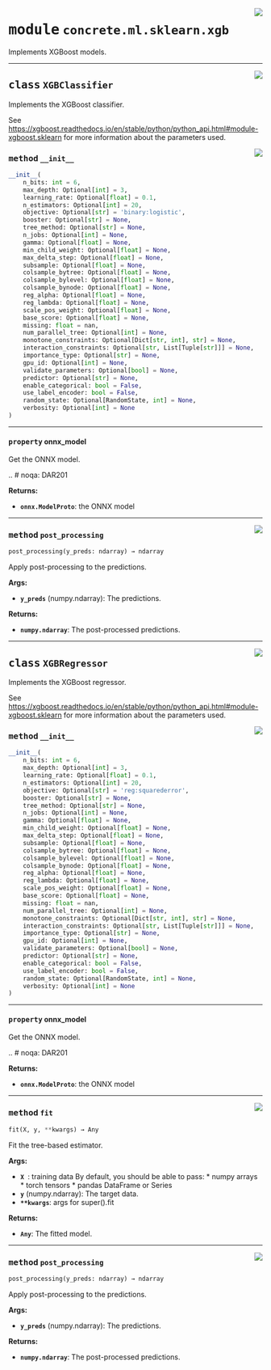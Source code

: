 <!-- markdownlint-disable -->

<a href="https://github.com/zama-ai/concrete-ml-internal/tree/main/src/concrete/ml/sklearn/xgb.py#L0"><img align="right" style="float:right;" src="https://img.shields.io/badge/-source-cccccc?style=flat-square"></a>

# <kbd>module</kbd> `concrete.ml.sklearn.xgb`

Implements XGBoost models.

______________________________________________________________________

<a href="https://github.com/zama-ai/concrete-ml-internal/tree/main/src/concrete/ml/sklearn/xgb.py#L22"><img align="right" style="float:right;" src="https://img.shields.io/badge/-source-cccccc?style=flat-square"></a>

## <kbd>class</kbd> `XGBClassifier`

Implements the XGBoost classifier.

See https://xgboost.readthedocs.io/en/stable/python/python_api.html#module-xgboost.sklearn for more information about the parameters used.

<a href="https://github.com/zama-ai/concrete-ml-internal/tree/main/src/concrete/ml/sklearn/xgb.py#L41"><img align="right" style="float:right;" src="https://img.shields.io/badge/-source-cccccc?style=flat-square"></a>

### <kbd>method</kbd> `__init__`

```python
__init__(
    n_bits: int = 6,
    max_depth: Optional[int] = 3,
    learning_rate: Optional[float] = 0.1,
    n_estimators: Optional[int] = 20,
    objective: Optional[str] = 'binary:logistic',
    booster: Optional[str] = None,
    tree_method: Optional[str] = None,
    n_jobs: Optional[int] = None,
    gamma: Optional[float] = None,
    min_child_weight: Optional[float] = None,
    max_delta_step: Optional[float] = None,
    subsample: Optional[float] = None,
    colsample_bytree: Optional[float] = None,
    colsample_bylevel: Optional[float] = None,
    colsample_bynode: Optional[float] = None,
    reg_alpha: Optional[float] = None,
    reg_lambda: Optional[float] = None,
    scale_pos_weight: Optional[float] = None,
    base_score: Optional[float] = None,
    missing: float = nan,
    num_parallel_tree: Optional[int] = None,
    monotone_constraints: Optional[Dict[str, int], str] = None,
    interaction_constraints: Optional[str, List[Tuple[str]]] = None,
    importance_type: Optional[str] = None,
    gpu_id: Optional[int] = None,
    validate_parameters: Optional[bool] = None,
    predictor: Optional[str] = None,
    enable_categorical: bool = False,
    use_label_encoder: bool = False,
    random_state: Optional[RandomState, int] = None,
    verbosity: Optional[int] = None
)
```

______________________________________________________________________

#### <kbd>property</kbd> onnx_model

Get the ONNX model.

.. # noqa: DAR201

**Returns:**

- <b>`onnx.ModelProto`</b>:  the ONNX model

______________________________________________________________________

<a href="https://github.com/zama-ai/concrete-ml-internal/tree/main/src/concrete/ml/sklearn/xgb.py#L135"><img align="right" style="float:right;" src="https://img.shields.io/badge/-source-cccccc?style=flat-square"></a>

### <kbd>method</kbd> `post_processing`

```python
post_processing(y_preds: ndarray) → ndarray
```

Apply post-processing to the predictions.

**Args:**

- <b>`y_preds`</b> (numpy.ndarray):  The predictions.

**Returns:**

- <b>`numpy.ndarray`</b>:  The post-processed predictions.

______________________________________________________________________

<a href="https://github.com/zama-ai/concrete-ml-internal/tree/main/src/concrete/ml/sklearn/xgb.py#L168"><img align="right" style="float:right;" src="https://img.shields.io/badge/-source-cccccc?style=flat-square"></a>

## <kbd>class</kbd> `XGBRegressor`

Implements the XGBoost regressor.

See https://xgboost.readthedocs.io/en/stable/python/python_api.html#module-xgboost.sklearn for more information about the parameters used.

<a href="https://github.com/zama-ai/concrete-ml-internal/tree/main/src/concrete/ml/sklearn/xgb.py#L185"><img align="right" style="float:right;" src="https://img.shields.io/badge/-source-cccccc?style=flat-square"></a>

### <kbd>method</kbd> `__init__`

```python
__init__(
    n_bits: int = 6,
    max_depth: Optional[int] = 3,
    learning_rate: Optional[float] = 0.1,
    n_estimators: Optional[int] = 20,
    objective: Optional[str] = 'reg:squarederror',
    booster: Optional[str] = None,
    tree_method: Optional[str] = None,
    n_jobs: Optional[int] = None,
    gamma: Optional[float] = None,
    min_child_weight: Optional[float] = None,
    max_delta_step: Optional[float] = None,
    subsample: Optional[float] = None,
    colsample_bytree: Optional[float] = None,
    colsample_bylevel: Optional[float] = None,
    colsample_bynode: Optional[float] = None,
    reg_alpha: Optional[float] = None,
    reg_lambda: Optional[float] = None,
    scale_pos_weight: Optional[float] = None,
    base_score: Optional[float] = None,
    missing: float = nan,
    num_parallel_tree: Optional[int] = None,
    monotone_constraints: Optional[Dict[str, int], str] = None,
    interaction_constraints: Optional[str, List[Tuple[str]]] = None,
    importance_type: Optional[str] = None,
    gpu_id: Optional[int] = None,
    validate_parameters: Optional[bool] = None,
    predictor: Optional[str] = None,
    enable_categorical: bool = False,
    use_label_encoder: bool = False,
    random_state: Optional[RandomState, int] = None,
    verbosity: Optional[int] = None
)
```

______________________________________________________________________

#### <kbd>property</kbd> onnx_model

Get the ONNX model.

.. # noqa: DAR201

**Returns:**

- <b>`onnx.ModelProto`</b>:  the ONNX model

______________________________________________________________________

<a href="https://github.com/zama-ai/concrete-ml-internal/tree/main/src/concrete/ml/sklearn/xgb.py#L307"><img align="right" style="float:right;" src="https://img.shields.io/badge/-source-cccccc?style=flat-square"></a>

### <kbd>method</kbd> `fit`

```python
fit(X, y, **kwargs) → Any
```

Fit the tree-based estimator.

**Args:**

- <b>`X `</b>:  training data  By default, you should be able to pass:  * numpy arrays  * torch tensors  * pandas DataFrame or Series
- <b>`y`</b> (numpy.ndarray):  The target data.
- <b>`**kwargs`</b>:  args for super().fit

**Returns:**

- <b>`Any`</b>:  The fitted model.

______________________________________________________________________

<a href="https://github.com/zama-ai/concrete-ml-internal/tree/main/src/concrete/ml/sklearn/xgb.py#L278"><img align="right" style="float:right;" src="https://img.shields.io/badge/-source-cccccc?style=flat-square"></a>

### <kbd>method</kbd> `post_processing`

```python
post_processing(y_preds: ndarray) → ndarray
```

Apply post-processing to the predictions.

**Args:**

- <b>`y_preds`</b> (numpy.ndarray):  The predictions.

**Returns:**

- <b>`numpy.ndarray`</b>:  The post-processed predictions.

